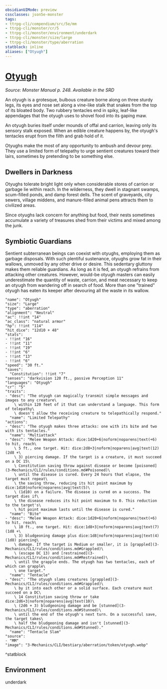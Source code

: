 ```yaml
---
obsidianUIMode: preview
cssclasses: json5e-monster
tags:
- ttrpg-cli/compendium/src/5e/mm
- ttrpg-cli/monster/cr/5
- ttrpg-cli/monster/environment/underdark
- ttrpg-cli/monster/size/large
- ttrpg-cli/monster/type/aberration
statblock: inline
aliases: ["Otyugh"]
---
```

# [Otyugh](3-Mechanics\CLI\bestiary\aberration/otyugh.md)
*Source: Monster Manual p. 248. Available in the <span title='Systems Reference Document (5.1)'>SRD</span>*  

An otyugh is a grotesque, bulbous creature borne along on three sturdy legs, its eyes and nose set along a vine-like stalk that snakes from the top of its bloated body. Two rubbery tentacles end in spiky, leaf-like appendages that the otyugh uses to shovel food into its gaping maw.

An otyugh buries itself under mounds of offal and carrion, leaving only its sensory stalk exposed. When an edible creature happens by, the otyugh's tentacles erupt from the filth and grab hold of it.

Otyughs make the most of any opportunity to ambush and devour prey. They use a limited form of telepathy to urge sentient creatures toward their lairs, sometimes by pretending to be something else.

## Dwellers in Darkness

Otyughs tolerate bright light only when considerable stores of carrion or garbage lie within reach. In the wilderness, they dwell in stagnant swamps, scum-filled ponds, and damp forest dells. The scent of graveyards, city sewers, village middens, and manure-filled animal pens attracts them to civilized areas.

Since otyughs lack concern for anything but food, their nests sometimes accumulate a variety of treasures shed from their victims and mixed among the junk.

## Symbiotic Guardians

Sentient subterranean beings can coexist with otyughs, employing them as garbage disposals. With such plentiful sustenance, otyughs grow fat in their wallows, unmoved by any other drive or desire. This sedentary gluttony makes them reliable guardians. As long as it is fed, an otyugh refrains from attacking other creatures. However, would-be otyugh masters can easily underestimate the quantity of waste, carrion, and meat necessary to keep an otyugh from wandering off in search of food. More than one "trained" otyugh has eaten its keeper after devouring all the waste in its wallow.

```statblock
"name": "Otyugh"
"size": "Large"
"type": "aberration"
"alignment": "Neutral"
"ac": !!int "14"
"ac_class": "natural armor"
"hp": !!int "114"
"hit_dice": "12d10 + 48"
"stats":
- !!int "16"
- !!int "11"
- !!int "19"
- !!int "6"
- !!int "13"
- !!int "6"
"speed": "30 ft."
"saves":
  "Constitution": !!int "7"
"senses": "darkvision 120 ft., passive Perception 11"
"languages": "Otyugh"
"cr": "5"
"traits":
- "desc": "The otyugh can magically transmit simple messages and images to any creature\
    \ within 120 feet of it that can understand a language. This form of telepathy\
    \ doesn't allow the receiving creature to telepathically respond."
  "name": "Limited Telepathy"
"actions":
- "desc": "The otyugh makes three attacks: one with its bite and two with its tentacles."
  "name": "Multiattack"
- "desc": "Melee Weapon Attack: dice:1d20+6|noform|noparens|text(+6) to hit, reach\
    \ 5 ft., one target. Hit: dice:2d8+3|noform|noparens|avg|text(12) (2d8 +\
    \ 3) piercing damage. If the target is a creature, it must succeed on a DC 15\
    \ Constitution saving throw against disease or become [poisoned](3-Mechanics/CLI/rules/conditions.md#Poisoned)\
    \ until the disease is cured. Every 24 hours that elapse, the target must repeat\
    \ the saving throw, reducing its hit point maximum by dice:1d10|noform|noparens|avg|text(5)\
    \ (1d10) on a failure. The disease is cured on a success. The target dies if\
    \ the disease reduces its hit point maximum to 0. This reduction to the target's\
    \ hit point maximum lasts until the disease is cured."
  "name": "Bite"
- "desc": "Melee Weapon Attack: dice:1d20+6|noform|noparens|text(+6) to hit, reach\
    \ 10 ft., one target. Hit: dice:1d8+3|noform|noparens|avg|text(7) (1d8 +\
    \ 3) bludgeoning damage plus dice:1d8|noform|noparens|avg|text(4) (1d8) piercing\
    \ damage. If the target is Medium or smaller, it is [grappled](3-Mechanics/CLI/rules/conditions.md#Grappled)\
    \ (escape DC 13) and [restrained](3-Mechanics/CLI/rules/conditions.md#Restrained)\
    \ until the grapple ends. The otyugh has two tentacles, each of which can grapple\
    \ one target."
  "name": "Tentacle"
- "desc": "The otyugh slams creatures [grappled](3-Mechanics/CLI/rules/conditions.md#Grappled)\
    \ by it into each other or a solid surface. Each creature must succeed on a DC\
    \ 14 Constitution saving throw or take dice:2d6+3|noform|noparens|avg|text(10)\
    \ (2d6 + 3) bludgeoning damage and be [stunned](3-Mechanics/CLI/rules/conditions.md#Stunned)\
    \ until the end of the otyugh's next turn. On a successful save, the target takes\
    \ half the bludgeoning damage and isn't [stunned](3-Mechanics/CLI/rules/conditions.md#Stunned)."
  "name": "Tentacle Slam"
"source":
- "MM"
"image": "3-Mechanics/CLI/bestiary/aberration/token/otyugh.webp"
```
^statblock

## Environment

underdark